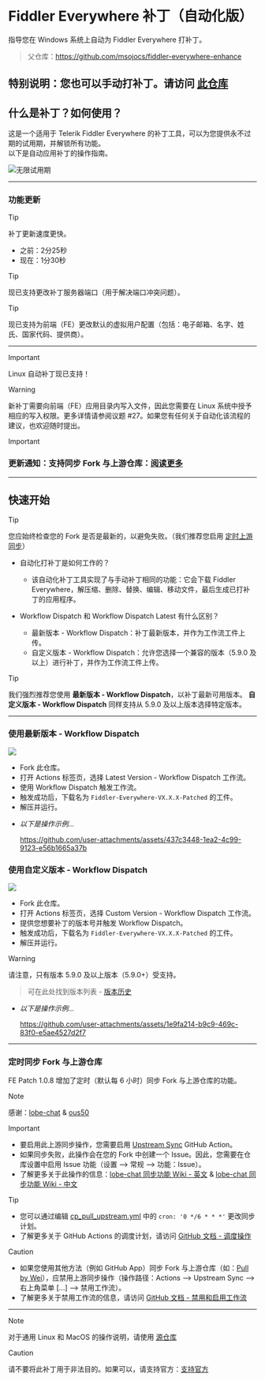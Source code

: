 # Fiddler Everywhere 补丁（自动化版）
指导您在 Windows 系统上自动为 Fiddler Everywhere 打补丁。
> 父仓库：https://github.com/msojocs/fiddler-everywhere-enhance

## 特别说明：您也可以手动打补丁。请访问 [此仓库](https://github.com/sipsuru/fiddler-everywhere-patch-manual)

## 什么是补丁？如何使用？
这是一个适用于 Telerik Fiddler Everywhere 的补丁工具，可以为您提供永不过期的试用期，并解锁所有功能。  
以下是自动应用补丁的操作指南。

![无限试用期](https://github.com/user-attachments/assets/e9c83778-27fa-456a-96e6-07bb0cd7f4ad)

---

### 功能更新
> [!TIP]
> 补丁更新速度更快。
>  - 之前：2分25秒
>  - 现在：1分30秒

> [!TIP]
> 现已支持更改补丁服务器端口（用于解决端口冲突问题）。

> [!TIP]
> 现已支持为前端（FE）更改默认的虚拟用户配置（包括：电子邮箱、名字、姓氏、国家代码、提供商）。

---

> [!IMPORTANT]
> Linux 自动补丁现已支持！

> [!WARNING]
> 新补丁需要向前端（FE）应用目录内写入文件，因此您需要在 Linux 系统中授予相应的写入权限。更多详情请参阅议题 #27。如果您有任何关于自动化该流程的建议，也欢迎随时提出。

> [!IMPORTANT]
> ### 更新通知：支持同步 Fork 与上游仓库：[阅读更多](#scheduled-syncing-forks-with-upstream-repo)

---

## 快速开始
> [!TIP]
> 您应始终检查您的 Fork 是否是最新的，以避免失败。（我们推荐您启用 [定时上游同步](#scheduled-syncing-forks-with-upstream-repo)）

* 自动化打补丁是如何工作的？
  - 该自动化补丁工具实现了与手动补丁相同的功能：它会下载 Fiddler Everywhere，解压缩、删除、替换、编辑、移动文件，最后生成已打补丁的应用程序。

* Workflow Dispatch 和 Workflow Dispatch Latest 有什么区别？
  - 最新版本 - Workflow Dispatch：补丁最新版本，并作为工作流工件上传。
  - 自定义版本 - Workflow Dispatch：允许您选择一个兼容的版本（5.9.0 及以上）进行补丁，并作为工作流工件上传。

> [!TIP]
> 我们强烈推荐您使用 **最新版本 - Workflow Dispatch**，以补丁最新可用版本。
> **自定义版本 - Workflow Dispatch** 同样支持从 5.9.0 及以上版本选择特定版本。

---

### 使用最新版本 - Workflow Dispatch 
[![](https://github.com/sipsuru/fiddler-everywhere-patch-automated/actions/workflows/cp__latest_dispatch.yml/badge.svg)](https://github.com/sipsuru/fiddler-everywhere-patch-automated/actions/workflows/cp__latest_dispatch.yml)

  - Fork 此仓库。
  - 打开 Actions 标签页，选择 Latest Version - Workflow Dispatch 工作流。
  - 使用 Workflow Dispatch 触发工作流。
  - 触发成功后，下载名为 `Fiddler-Everywhere-VX.X.X-Patched` 的工件。
  - 解压并运行。

  * *以下是操作示例...*

    https://github.com/user-attachments/assets/437c3448-1ea2-4c99-9123-e56b1665a37b

### 使用自定义版本 - Workflow Dispatch 
[![](https://github.com/sipsuru/fiddler-everywhere-patch-automated/actions/workflows/cp_dispatch.yml/badge.svg)](https://github.com/sipsuru/fiddler-everywhere-patch-automated/actions/workflows/cp_dispatch.yml)

  - Fork 此仓库。
  - 打开 Actions 标签页，选择 Custom Version - Workflow Dispatch 工作流。
  - 提供您想要补丁的版本号并触发 Workflow Dispatch。
  - 触发成功后，下载名为 `Fiddler-Everywhere-VX.X.X-Patched` 的工件。
  - 解压并运行。

  > [!WARNING]
  > 请注意，只有版本 5.9.0 及以上版本（5.9.0+）受支持。
  
  > 可在此处找到版本列表 - [版本历史](https://www.telerik.com/support/whats-new/fiddler-everywhere/release-history)

  * *以下是操作示例...*

    https://github.com/user-attachments/assets/1e9fa214-b9c9-469c-83f0-e5ae4527d2f7

---

### 定时同步 Fork 与上游仓库
FE Patch 1.0.8 增加了定时（默认每 6 小时）同步 Fork 与上游仓库的功能。
  > [!NOTE]
  > 感谢：[lobe-chat](https://github.com/lobehub/lobe-chat) & [ous50](https://github.com/ous50)

  > [!IMPORTANT]
  > - 要启用此上游同步操作，您需要启用 [Upstream Sync](.github/workflows/cp_pull_upstream.yml) GitHub Action。
  > - 如果同步失败，此操作会在您的 Fork 中创建一个 Issue。因此，您需要在仓库设置中启用 Issue 功能（设置 --> 常规 --> 功能：Issue）。
  > - 了解更多关于此操作的信息：[lobe-chat 同步功能 Wiki - 英文](https://github.com/lobehub/lobe-chat/wiki/Upstream-Sync) & [lobe-chat 同步功能 Wiki - 中文](https://github.com/lobehub/lobe-chat/wiki/Upstream-Sync.zh-CN)

  > [!TIP]
  > - 您可以通过编辑 [cp_pull_upstream.yml](.github/workflows/cp_pull_upstream.yml) 中的 `cron: '0 */6 * * *'` 更改同步计划。
  > - 了解更多关于 GitHub Actions 的调度计划，请访问 [GitHub 文档 - 调度操作](https://docs.github.com/en/actions/writing-workflows/choosing-when-your-workflow-runs/events-that-trigger-workflows#schedule)

  > [!CAUTION]
  > - 如果您使用其他方法（例如 GitHub App）同步 Fork 与上游仓库（如：[Pull by Wei](https://github.com/wei/pull)），应禁用上游同步操作（操作路径：Actions --> Upstream Sync --> 右上角菜单 [...] --> 禁用工作流）。
  > - 了解更多关于禁用工作流的信息，请访问 [GitHub 文档 - 禁用和启用工作流](https://docs.github.com/en/actions/managing-workflow-runs-and-deployments/managing-workflow-runs/disabling-and-enabling-a-workflow)

---

> [!NOTE]
> 对于通用 Linux 和 MacOS 的操作说明，请使用 [源仓库](https://github.com/msojocs/fiddler-everywhere-enhance)

> [!CAUTION]
> 请不要将此补丁用于非法目的。如果可以，请支持官方：[支持官方](https://www.telerik.com/purchase/fiddler)
